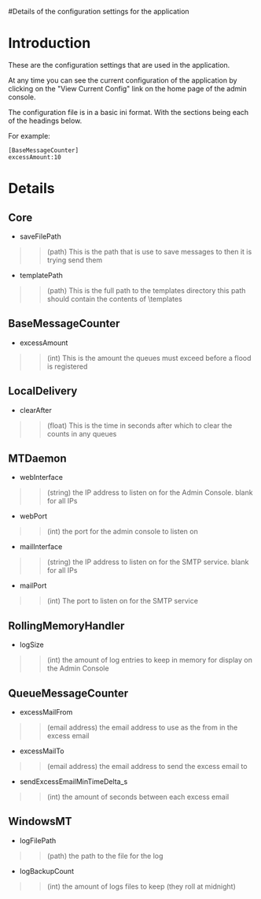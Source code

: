 #Details of the configuration settings for the application

# Introduction #

These are the configuration settings that are used in the application.

At any time you can see the current configuration of the application by clicking on the "View Current Config" link on the home page of the admin console.

The configuration file is in a basic ini format.  With the sections being each of the headings below.

For example:

```
[BaseMessageCounter]
excessAmount:10
```

# Details #
## Core ##
  * saveFilePath
> > (path) This is the path that is use to save messages to then it is trying send them
  * templatePath
> > (path) This is the full path to the templates directory
> > this path should contain the contents of \templates
## BaseMessageCounter ##
  * excessAmount
> > (int) This is the amount the queues must exceed before a flood is registered
## LocalDelivery ##
  * clearAfter
> > (float) This is the time in seconds after which to clear the counts in any queues
## MTDaemon ##
  * webInterface
> > (string) the IP address to listen on for the Admin Console.  blank for all IPs
  * webPort
> > (int) the port for the admin console to listen on
  * mailInterface
> > (string) the IP address to listen on for the SMTP service.  blank for all IPs
  * mailPort
> > (int) The port to listen on for the SMTP service
## RollingMemoryHandler ##
  * logSize
> > (int) the amount of log entries to keep in memory for display on the Admin Console
## QueueMessageCounter ##
  * excessMailFrom
> > (email address) the email address to use as the from in the excess email
  * excessMailTo
> > (email address) the email address to send the excess email to
  * sendExcessEmailMinTimeDelta\_s
> > (int) the amount of seconds between each excess email
## WindowsMT ##
  * logFilePath
> > (path) the path to the file for the log
  * logBackupCount
> > (int) the amount of logs files to keep (they roll at midnight)